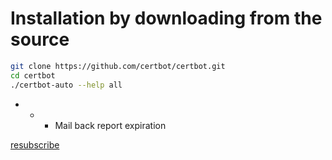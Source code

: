 # Installation by downloading from the source

```bash
git clone https://github.com/certbot/certbot.git
cd certbot
./certbot-auto --help all
```
- - - Mail back report expiration

[resubscribe](https://letsencrypt.org/docs/expiration-emails/)
